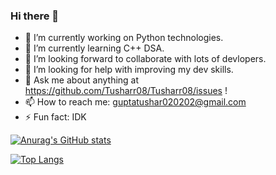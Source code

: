 ### Hi there 👋


<!-- **Tusharr08/Tusharr08** is a ✨ _special_ ✨ repository because its `README.md` (this file) appears on your GitHub profile. -->

- 🔭 I’m currently working on Python technologies.
- 🌱 I’m currently learning C++ DSA.
- 👯 I’m looking forward to collaborate with lots of devlopers.
- 🤔 I’m looking for help with improving my dev skills.
- 💬 Ask me about anything at https://github.com/Tusharr08/Tusharr08/issues !
- 📫 How to reach me: guptatushar020202@gmail.com
- ⚡ Fun fact: IDK

[![Anurag's GitHub stats](https://github-readme-stats.vercel.app/api?username=Tusharr08)](https://github.com/anuraghazra/github-readme-stats)


[![Top Langs](https://github-readme-stats.vercel.app/api/top-langs/?username=Tusharr08)](https://github.com/anuraghazra/github-readme-stats)
